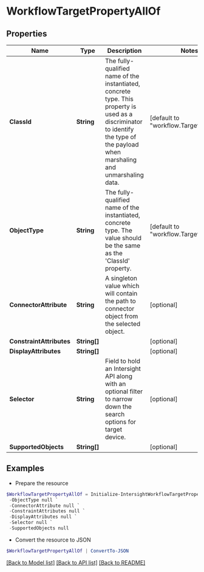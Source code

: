 # WorkflowTargetPropertyAllOf
## Properties

Name | Type | Description | Notes
------------ | ------------- | ------------- | -------------
**ClassId** | **String** | The fully-qualified name of the instantiated, concrete type. This property is used as a discriminator to identify the type of the payload when marshaling and unmarshaling data. | [default to "workflow.TargetProperty"]
**ObjectType** | **String** | The fully-qualified name of the instantiated, concrete type. The value should be the same as the &#39;ClassId&#39; property. | [default to "workflow.TargetProperty"]
**ConnectorAttribute** | **String** | A singleton value which will contain the path to connector object from the selected object. | [optional] 
**ConstraintAttributes** | **String[]** |  | [optional] 
**DisplayAttributes** | **String[]** |  | [optional] 
**Selector** | **String** | Field to hold an Intersight API along with an optional filter to narrow down the search options for target device. | [optional] 
**SupportedObjects** | **String[]** |  | [optional] 

## Examples

- Prepare the resource
```powershell
$WorkflowTargetPropertyAllOf = Initialize-IntersightWorkflowTargetPropertyAllOf  -ClassId null `
 -ObjectType null `
 -ConnectorAttribute null `
 -ConstraintAttributes null `
 -DisplayAttributes null `
 -Selector null `
 -SupportedObjects null
```

- Convert the resource to JSON
```powershell
$WorkflowTargetPropertyAllOf | ConvertTo-JSON
```

[[Back to Model list]](../README.md#documentation-for-models) [[Back to API list]](../README.md#documentation-for-api-endpoints) [[Back to README]](../README.md)

